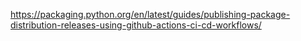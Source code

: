 <https://packaging.python.org/en/latest/guides/publishing-package-distribution-releases-using-github-actions-ci-cd-workflows/>

